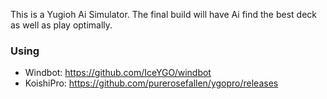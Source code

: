 This is a Yugioh Ai Simulator.
The final build will have Ai find the best deck as well as play optimally.

### Using 
* Windbot: https://github.com/IceYGO/windbot
* KoishiPro: https://github.com/purerosefallen/ygopro/releases
